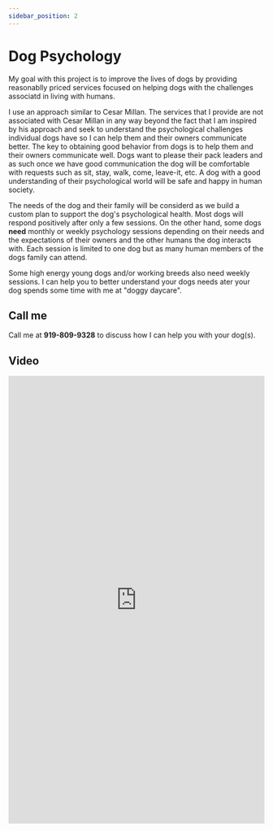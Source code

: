 ```yaml
---
sidebar_position: 2
---
```

# Dog Psychology
My goal with this project is to improve the lives of dogs by providing
reasonablly priced services focused on helping dogs with the challenges
associatd in living with humans.

I use an approach similar to Cesar Millan. The services that I provide are
not associated with Cesar Millan in any way beyond the fact that I am inspired
by his approach and seek to understand the psychological challenges individual
dogs have so I can help them and their owners communicate better. The key to
obtaining good behavior from dogs is to help them and their owners communicate
well. Dogs want to please their pack leaders and as such once we have good
communication the dog will be comfortable with requests such as sit, stay,
walk, come, leave-it, etc. A dog with a good understanding of their
psychological world will be safe and happy in human society.

The needs of the dog and their family will be considerd as we build a custom
plan to support the dog's psychological health. Most dogs will respond
positively after only a few sessions. On the other hand, some dogs **need**
monthly or weekly psychology sessions depending on their needs and the
expectations of their owners and the other humans the dog interacts with.
Each session is limited to one dog but as many human members of the dogs
family can attend.

Some high energy young dogs and/or working breeds also need weekly sessions.
I can help you to better understand your dogs needs ater your dog spends some
time with me at "doggy daycare".

## Call me
Call me at **919-809-9328** to discuss how I can help you with your dog(s).

## Video

<iframe
width="100%"
height="881"
src="https://www.youtube.com/embed/AxVMHu9aWJ0"
title="Rainy days with Tig"
frameborder="0"
allow="accelerometer; autoplay; clipboard-write; encrypted-media; gyroscope; picture-in-picture; web-share" allowfullscreen>
</iframe>
